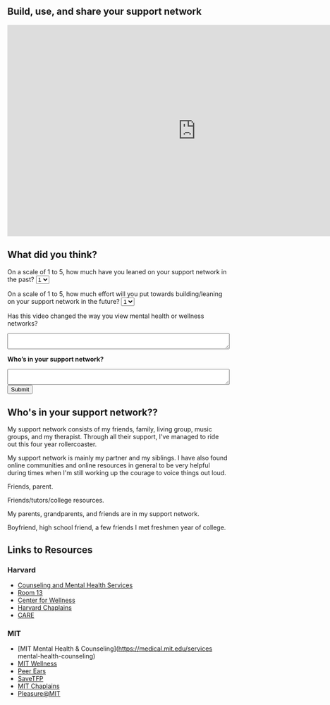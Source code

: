 ## Build, use, and share your support network

<iframe width="854" height="480" src="https://www.youtube.com/embed/9Yv5z0D_zIU" frameborder="0" allow="autoplay; encrypted-media" allowfullscreen></iframe>

## What did you think?

<form action="https://getsimpleform.com/messages?form_api_token=309d1df9bbe50c7f59aca4769d8ba6a0" method="post">
  <!-- the redirect_to is optional, the form will redirect to the referrer on submission -->
  <input type='hidden' name='redirect_to' value='https://sarahkemi.github.io/mha/'/>
  <p>On a scale of 1 to 5, how much have you leaned on your support network in the past?
  <select name="q1">
    <option value="1">1</option>
    <option value="2">2</option>
    <option value="3">3</option>
    <option value="4">4</option>
    <option value="5">5</option>
  </select>
  </p>
  <p>On a scale of 1 to 5, how much effort will you put towards building/leaning on your support network in the future?
   <select name="q2">
    <option value="1">1</option>
    <option value="2">2</option>
    <option value="3">3</option>
    <option value="4">4</option>
    <option value="5">5</option>
  </select>
  </p>
  <p>Has this video changed the way you view mental health or wellness networks?</p>
   <textarea name='q3' style="width:100%"></textarea> <br>
  <p><b>Who’s in your support network?</b></p>
  <textarea name='q4' style="width:100%"></textarea> <br>
  <input type='submit' value='Submit' />
</form>

## Who's in your support network??

My support network consists of my friends, family, living group, music groups, and my therapist. Through all their support, I've managed to ride out this four year rollercoaster.

My support network is mainly my partner and my siblings. I have also found online communities and online resources in general to be very helpful during times when I'm still working up the courage to voice things out loud.

Friends, parent.

Friends/tutors/college resources.

My parents, grandparents, and friends are in my support network.

Boyfriend, high school friend, a few friends I met freshmen year of college.

## Links to Resources

### Harvard
- [Counseling and Mental Health Services](https://huhs.harvard.edu/services/counseling-and-mental-health)
- [Room 13](http://www.hcs.harvard.edu/room13/)
- [Center for Wellness](https://wellness.huhs.harvard.edu/)
- [Harvard Chaplains](https://chaplains.harvard.edu/)
- [CARE](https://chaplains.harvard.edu/)

### MIT
- [MIT Mental Health & Counseling](https://medical.mit.edu/services mental-health-counseling)
- [MIT Wellness](https://medical.mit.edu/services/community-wellness)
- [Peer Ears](https://peerears.mit.edu/)
- [SaveTFP](http://web.mit.edu/savetfp/SaveTFP/Home.html)
- [MIT Chaplains](https://studentlife.mit.edu/rl/who-we-are)
- [Pleasure@MIT](http://pleasure.mit.edu/)
